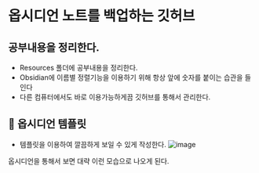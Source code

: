 # 옵시디언 노트를 백업하는 깃허브

## 공부내용을 정리한다.
- Resources 폴더에 공부내용을 정리한다.
- Obsidian에 이름별 정렬기능을 이용하기 위해 항상 앞에 숫자를 붙이는 습관을 들인다
- 다른 컴퓨터에서도 바로 이용가능하게끔 깃허브를 통해서 관리한다.

## 🎱 옵시디언 템플릿
- 템플릿을 이용하여 깔끔하게 보일 수 있게 작성한다.
![image](https://github.com/cvcvcx/java-study/assets/69139476/bd640b46-0756-4730-8e33-329ad706399a)

옵시디언을 통해서 보면 대략 이런 모습으로 나오게 된다.
